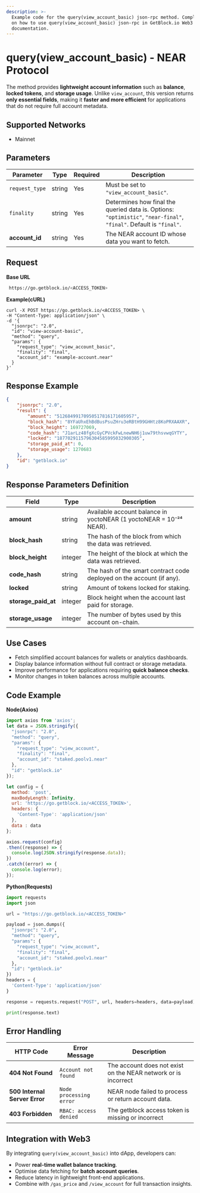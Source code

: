```yaml
---
description: >-
  Example code for the query(view_account_basic) json-rpc method. Сomplete guide
  on how to use query(view_account_basic) json-rpc in GetBlock.io Web3
  documentation.
---
```


# query(view\_account\_basic) - NEAR Protocol

The method provides **lightweight account information** such as **balance**, **locked tokens**, and **storage usage**. Unlike `view_account`, this version returns **only essential fields**, making it **faster and more efficient** for applications that do not require full account metadata.

## Supported Networks

- Mainnet

## Parameters

| **Parameter**    | **Type** | **Required** | **Description**                                                                                     |
| ---------------- | -------- | ------------ | --------------------------------------------------------------------------------------------------- |
| `request_type` | string   | Yes        | Must be set to `"view_account_basic"`.                                                              |
| `finality`    | string   | Yes     | Determines how final the queried data is. Options: `"optimistic"`, `"near-final"`, `"final"`. Default is `"final"`. |
| **account_id**   | string   | Yes        | The NEAR account ID whose data you want to fetch.                                                   |
## Request

**Base URL**

```bash
 https://go.getblock.io/<ACCESS_TOKEN>
```
**Example(cURL)**

```curl
curl -X POST https://go.getblock.io/<ACCESS_TOKEN> \
-H "Content-Type: application/json" \
-d '{
  "jsonrpc": "2.0",
  "id": "view-account-basic",
  "method": "query",
  "params": {
    "request_type": "view_account_basic",
    "finality": "final",
    "account_id": "example-account.near"
  }
}'
```

## Response Example

```json
{
    "jsonrpc": "2.0",
    "result": {
        "amount": "51268499170950517816171605957",
        "block_hash": "8YFaUhxEhBdBusPsuZHru3eRBtH99GHHtz8KoPRXAAXR",
        "block_height": 169727069,
        "code_hash": "J1arLz48fgXcGyCPVckFwLnewNH6j1uw79thsvwqGYTY",
        "locked": "1877029115796304585995032900305",
        "storage_paid_at": 0,
        "storage_usage": 1270683
    },
    "id": "getblock.io"
}
```

## Response Parameters Definition

| **Field**           | **Type** | **Description**                                                       |
| ------------------- | -------- | --------------------------------------------------------------------- |
| **amount**          | string   | Available account balance in yoctoNEAR (1 yoctoNEAR = 10⁻²⁴ NEAR).    |
| **block_hash**      | string   | The hash of the block from which the data was retrieved.              |
| **block_height**    | integer  | The height of the block at which the data was retrieved.              |
| **code_hash**       | string   | The hash of the smart contract code deployed on the account (if any). |
| **locked**          | string   | Amount of tokens locked for staking.                                  |
| **storage_paid_at** | integer  | Block height when the account last paid for storage.                  |
| **storage_usage**   | integer  | The number of bytes used by this account on-chain.                    |


## Use Cases

* Fetch simplified account balances for wallets or analytics dashboards.
* Display balance information without full contract or storage metadata.
* Improve performance for applications requiring **quick balance checks**.
* Monitor changes in token balances across multiple accounts.

## Code Example

**Node(Axios)**

```js
import axios from 'axios';
let data = JSON.stringify({
  "jsonrpc": "2.0",
  "method": "query",
  "params": {
    "request_type": "view_account",
    "finality": "final",
    "account_id": "staked.poolv1.near"
  },
  "id": "getblock.io"
});

let config = {
  method: 'post',
  maxBodyLength: Infinity,
  url: 'https://go.getblock.io/<ACCESS_TOKEN>',
  headers: { 
    'Content-Type': 'application/json'
  },
  data : data
};

axios.request(config)
.then((response) => {
  console.log(JSON.stringify(response.data));
})
.catch((error) => {
  console.log(error);
});
```
**Python(Requests)**

```python
import requests
import json

url = "https://go.getblock.io/<ACCESS_TOKEN>"

payload = json.dumps({
  "jsonrpc": "2.0",
  "method": "query",
  "params": {
    "request_type": "view_account",
    "finality": "final",
    "account_id": "staked.poolv1.near"
  },
  "id": "getblock.io"
})
headers = {
  'Content-Type': 'application/json'
}

response = requests.request("POST", url, headers=headers, data=payload)

print(response.text)
```

## Error Handling

| **HTTP Code**                 | **Error Message**              | **Description**                                     |
| ----------------------------- | ------------------------------ | --------------------------------------------------- |
| **404 Not Found**             | `Account not found`            | The account does not exist on the NEAR network or is incorrect    |
| **500 Internal Server Error** | `Node processing error`        | NEAR node failed to process or return account data. |
| **403 Forbidden**   | `RBAC: access denied` | The getblock access token is missing or incorrect |

## Integration with Web3

By integrating `query(view_account_basic)` into dApp, developers can:

* Power **real-time wallet balance tracking**.
* Optimise data fetching for **batch account queries**.
* Reduce latency in lightweight front-end applications.
* Combine with `/gas_price` and `/view_account` for full transaction insights.
